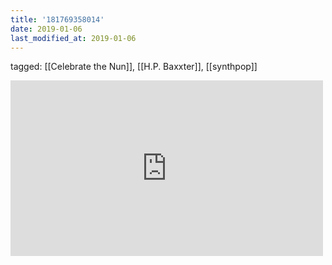 ```yaml
---
title: '181769358014'
date: 2019-01-06
last_modified_at: 2019-01-06
---
```

tagged: [[Celebrate the Nun]], [[H.P. Baxxter]], [[synthpop]]
<iframe allow="accelerometer; autoplay; clipboard-write; encrypted-media; gyroscope; picture-in-picture" allowfullscreen="" frameborder="0" height="281" id="youtube_iframe" src="https://www.youtube.com/embed/LCB5WhkgJD0?feature=oembed&amp;enablejsapi=1&amp;origin=https://safe.txmblr.com&amp;wmode=opaque" width="500"></iframe>